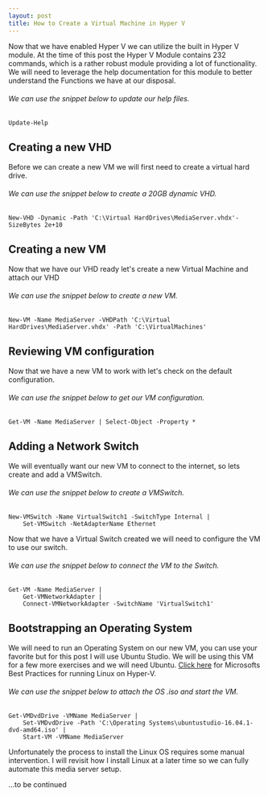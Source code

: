 ```yaml
---
layout: post
title: How to Create a Virtual Machine in Hyper V
---
```


Now that we have enabled Hyper V we can utilize the built in Hyper V module. At the time of this post the Hyper V Module contains 232 commands, which is a rather robust module providing a lot of functionality. We will need to leverage the help documentation for this module to better understand the Functions we have at our disposal. 

###### We can use the snippet below to update our help files.

	Update-Help

## Creating a new VHD

Before we can create a new VM we will first need to create a virtual hard drive. 

###### We can use the snippet below to create a 20GB dynamic VHD.

	New-VHD -Dynamic -Path 'C:\Virtual HardDrives\MediaServer.vhdx'-SizeBytes 2e+10

## Creating a new VM

Now that we have our VHD ready let's create a new Virtual Machine and attach our VHD

###### We can use the snippet below to create a new VM. 

	New-VM -Name MediaServer -VHDPath 'C:\Virtual HardDrives\MediaServer.vhdx' -Path 'C:\VirtualMachines' 

## Reviewing VM configuration
Now that we have a new VM to work with let's check on the default configuration. 

###### We can use the snippet below to get our VM configuration.

	Get-VM -Name MediaServer | Select-Object -Property *  

## Adding a Network Switch

We will eventually want our new VM to connect to the internet, so lets create and add a VMSwitch. 

###### We can use the snippet below to create a VMSwitch.

	New-VMSwitch -Name VirtualSwitch1 -SwitchType Internal | 
		Set-VMSwitch -NetAdapterName Ethernet  

Now that we have a Virtual Switch created we will need to configure the VM to use our switch.

###### We can use the snippet below to connect the VM to the Switch.

	Get-VM -Name MediaServer | 
		Get-VMNetworkAdapter | 
		Connect-VMNetworkAdapter -SwitchName 'VirtualSwitch1'  

## Bootstrapping an Operating System

We will need to run an Operating System on our new VM, you can use your favorite but for this post I will use Ubuntu Studio. We will be using this VM for a few more exercises and we will need Ubuntu. [Click here](https://docs.microsoft.com/en-us/windows-server/virtualization/hyper-v/best-practices-for-running-linux-on-hyper-v) for Microsofts Best Practices for running Linux on Hyper-V.

###### We can use the snippet below to attach the OS .iso and start the VM.

	Get-VMDvdDrive -VMName MediaServer | 
		Set-VMDvdDrive -Path 'C:\Operating Systems\ubuntustudio-16.04.1-dvd-amd64.iso' |
		Start-VM -VMName MediaServer

Unfortunately the process to install the Linux OS requires some manual intervention. I will revisit how I install Linux	at a later time so we can fully automate this media server setup.

...to be continued